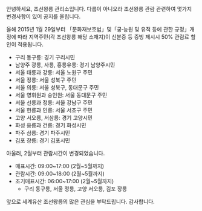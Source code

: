 안녕하세요, 조선왕릉 관리소입니다. 다름이 아니오라 조선왕릉 관람 관련하여 몇가지 변경사항이 있어 공지를 올립니다.

올해 2015년 1월 29일부터 「문화재보호법」및「궁·능원 및 유적 등에 관한 규정」개정에 따라 지역주민(각 조선왕릉 해당 소재지)이 신분증 등 증빙 제시시 50% 관람료 할인이 적용됩니다.
- 구리 동구릉: 경기 구리시민
- 남양주 광릉, 사릉, 홍릉유릉: 경기 남양주시민
- 서울 태릉과 강릉: 서울 노원구 주민
- 서울 정릉: 서울 성북구 주민
- 서울 의릉: 서울 성북구, 동대문구 주민
- 서울 영휘원과 숭인원: 서울 동대문구 주민
- 서울 선릉과 정릉: 서울 강남구 주민
- 서울 헌릉과 인릉: 서울 서초구 주민
- 고양 서오릉, 서삼릉: 경기 고양시민
- 화성 융릉과 건릉: 경기 화성시민
- 파주 삼릉: 경기 파주시민
- 김포 장릉: 경기 김포시민

아울러, 2월부터 관람시간이 변경되었습니다.
- 매표시간: 09:00~17:00 (2월~5월까지)
- 관람시간: 09:00~18:00 (2월~5월까지)
- 조기매표시간: 06:00~17:00 (2월~5월까지)
  * 구리 동구릉, 서울 정릉, 고양 서오릉, 김포 장릉

앞으로 세계유산 조선왕릉의 많은 관심을 부탁드립니다. 감사합니다.